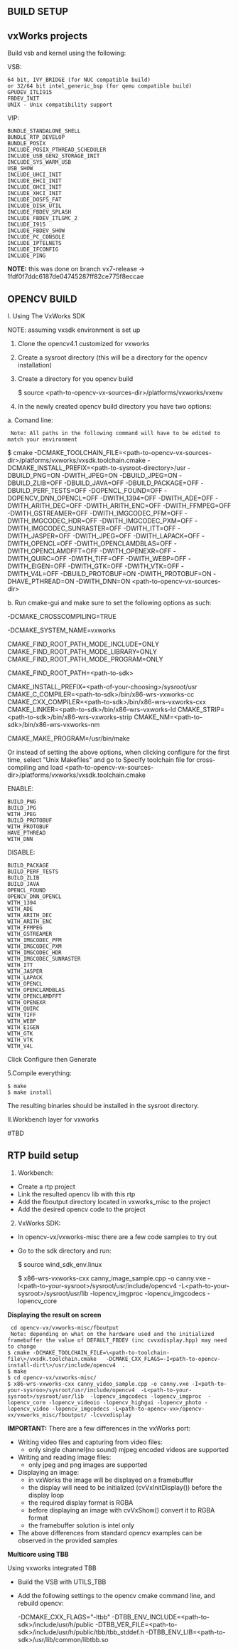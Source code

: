 BUILD SETUP
-----------

vxWorks projects
----------------
Build vsb and kernel using the following:

VSB:

    64 bit, IVY_BRIDGE (for NUC compatible build)
    or 32/64 bit intel_generic_bsp (for qemu compatible build)
    GPUDEV_ITLI915
    FBDEV_INIT
    UNIX - Unix compatibility support

VIP:

    BUNDLE_STANDALONE_SHELL
    BUNDLE_RTP_DEVELOP
    BUNDLE_POSIX
    INCLUDE_POSIX_PTHREAD_SCHEDULER
    INCLUDE_USB_GEN2_STORAGE_INIT
    INCLUDE_SYS_WARM_USB
    USB_SHOW
    INCLUDE_UHCI_INIT
    INCLUDE_EHCI_INIT
    INCLUDE_OHCI_INIT
    INCLUDE_XHCI_INIT
    INCLUDE_DOSFS_FAT
    INCLUDE_DISK_UTIL
    INCLUDE_FBDEV_SPLASH
    INCLUDE_FBDEV_ITLGMC_2
    INCLUDE_I915
    INCLUDE_FBDEV_SHOW
    INCLUDE_PC_CONSOLE
    INCLUDE_IPTELNETS
    INCLUDE_IFCONFIG
    INCLUDE_PING

**NOTE:** this was done on branch vx7-release -> 1fdf0f7ddc6187de04745287ff82ce775f8eccae

OPENCV BUILD
------------
I. Using The VxWorks SDK

NOTE: assuming vxsdk environment is set up

1. Clone the opencv4.1 customized for vxworks

2. Create a sysroot directory (this will be a directory for the opencv installation)

3. Create a directory for you opencv build 

      $  source <path-to-opencv-vx-sources-dir\>/platforms/vxworks/vxenv

4. In the newly created opencv build directory  you have two options:

 a. Comand line:

     Note: All paths in the following command will have to be edited to match your environment 


$ cmake -DCMAKE_TOOLCHAIN_FILE=\<path-to-opencv-vx-sources-dir\>/platforms/vxworks/vxsdk.toolchain.cmake -DCMAKE_INSTALL_PREFIX=\<path-to-sysroot-directory\>/usr -DBUILD_PNG=ON  -DWITH_JPEG=ON -DBUILD_JPEG=ON -DBUILD_ZLIB=OFF -DBUILD_JAVA=OFF -DBUILD_PACKAGE=OFF -DBUILD_PERF_TESTS=OFF -DOPENCL_FOUND=OFF -DOPENCV_DNN_OPENCL=OFF -DWITH_1394=OFF -DWITH_ADE=OFF -DWITH_ARITH_DEC=OFF -DWITH_ARITH_ENC=OFF -DWITH_FFMPEG=OFF -DWITH_GSTREAMER=OFF -DWITH_IMGCODEC_PFM=OFF -DWITH_IMGCODEC_HDR=OFF -DWITH_IMGCODEC_PXM=OFF -DWITH_IMGCODEC_SUNRASTER=OFF -DWITH_ITT=OFF -DWITH_JASPER=OFF -DWITH_JPEG=OFF -DWITH_LAPACK=OFF -DWITH_OPENCL=OFF -DWITH_OPENCLAMDBLAS=OFF -DWITH_OPENCLAMDFFT=OFF -DWITH_OPENEXR=OFF  -DWITH_QUIRC=OFF -DWITH_TIFF=OFF -DWITH_WEBP=OFF -DWITH_EIGEN=OFF -DWITH_GTK=OFF -DWITH_VTK=OFF -DWITH_V4L=OFF -DBUILD_PROTOBUF=ON -DWITH_PROTOBUF=ON -DHAVE_PTHREAD=ON -DWITH_DNN=ON  \<path-to-opencv-vx-sources-dir\> 

 

 

b. Run cmake-gui and make sure to set the following options as such:

 

-DCMAKE_CROSSCOMPILING=TRUE

-DCMAKE_SYSTEM_NAME=vxworks

CMAKE_FIND_ROOT_PATH_MODE_INCLUDE=ONLY
CMAKE_FIND_ROOT_PATH_MODE_LIBRARY=ONLY
CMAKE_FIND_ROOT_PATH_MODE_PROGRAM=ONLY

CMAKE_FIND_ROOT_PATH=\<path-to-sdk>

CMAKE_INSTALL_PREFIX=\<path-of-your-choosing\>/sysroot/usr
CMAKE_C_COMPILER=\<path-to-sdk\>/bin/x86-wrs-vxworks-cc
CMAKE_CXX_COMPILER=\<path-to-sdk\>/bin/x86-wrs-vxworks-cxx
CMAKE_LINKER=\<path-to-sdk\>/bin/x86-wrs-vxworks-ld
CMAKE_STRIP=\<path-to-sdk\>/bin/x86-wrs-vxworks-strip
CMAKE_NM=\<path-to-sdk\>/bin/x86-wrs-vxworks-nm

CMAKE_MAKE_PROGRAM=/usr/bin/make

 

Or instead of setting the above options, when clicking configure for the first time, select "Unix Makefiles" and go to Specify toolchain file for cross-compiling and load  <path-to-opencv-vx-sources-dir\>/platforms/vxworks/vxsdk.toolchain.cmake

 

ENABLE:

    BUILD_PNG
    BUILD_JPG
    WITH_JPEG
    BUILD_PROTOBUF
    WITH_PROTOBUF
    HAVE_PTHREAD
    WITH_DNN
 

DISABLE:

    BUILD_PACKAGE 
    BUILD_PERF_TESTS 
    BUILD_ZLIB 
    BUILD_JAVA 
    OPENCL_FOUND 
    OPENCV_DNN_OPENCL 
    WITH_1394 
    WITH_ADE 
    WITH_ARITH_DEC 
    WITH_ARITH_ENC 
    WITH_FFMPEG 
    WITH_GSTREAMER 
    WITH_IMGCODEC_PFM
    WITH_IMGCODEC_PXM
    WITH_IMGCODEC_HDR
    WITH_IMGCODEC_SUNRASTER
    WITH_ITT
    WITH_JASPER
    WITH_LAPACK
    WITH_OPENCL
    WITH_OPENCLAMDBLAS
    WITH_OPENCLAMDFFT
    WITH_OPENEXR
    WITH_QUIRC
    WITH_TIFF
    WITH_WEBP
    WITH_EIGEN
    WITH_GTK
    WITH_VTK 
    WITH_V4L

 

Click Configure then Generate

 
5.Compile everything:

    $ make 
    $ make install

 

The resulting binaries  should be installed in the sysroot directory.

II.Workbench layer for vxworks

#TBD



RTP build setup
---------------
1. Workbench:
- Create a rtp project
- Link the resulted opencv lib with this rtp
- Add the fboutput directory located in vxworks_misc to the project
- Add the desired opencv code to the project

2. VxWorks  SDK:

-  In opencv-vx/vxworks-misc there are a few code samples to try out
-  Go to the sdk directory and run:

    $ source wind_sdk_env.linux

    $ x86-wrs-vxworks-cxx canny_image_sample.cpp -o canny.vxe -I<path-to-your-sysroot\>/sysroot/usr/include/opencv4 -L<path-to-your-sysroot\>/sysroot/usr/lib -lopencv_imgproc -lopencv_imgcodecs -lopencv_core

**Displaying the result on screen**

     cd opencv-vx/vxworks-misc/fboutput
     Note: depending on what on the hardware used and the initialized framebuffer the value of DEFAULT_FBDEV (inc cvvxdisplay.hpp) may need to change 
    $ cmake -DCMAKE_TOOLCHAIN_FILE=\<path-to-toolchain-file\>/vxsdk.toolchain.cmake   -DCMAKE_CXX_FLAGS=-I<path-to-opencv-install-dirt\>/usr/include/opencv4  .
    $ make 
    $ cd opencv-vx/vxworks-misc/
    $ x86-wrs-vxworks-cxx canny_video_sample.cpp -o canny.vxe -I<path-to-your-sysroo>/sysroot/usr/include/opencv4  -L<path-to-your-sysroot>/sysroot/usr/lib  -lopencv_imgcodecs -lopencv_imgproc  -lopencv_core -lopencv_videoio -lopencv_highgui -lopencv_photo -lopencv_video -lopencv_imgcodecs -L<path-to-opencv-vx>/opencv-vx/vxworks_misc/fboutput/ -lcvvxdisplay


 **IMPORTANT:** There are a few differences in the vxWorks port:

 - Writing video files and capturing from video files:  
    - only single channel(no sound) mjpeg encoded videos are supported
 - Writing and reading image files:  
     - only jpeg and png images are supported
 - Displaying an image:  
    - in vxWorks the image will be displayed on a framebuffer  
    - the display will need to be initialized (cvVxInitDisplay()) before the display loop
    - the required display format is RGBA  
    - before displaying an image with cvVxShow() convert it to RGBA format  
    - the framebuffer solution is intel only
 - The above differences from standard opencv examples can be observed in the provided samples


**Multicore using TBB**

Using vxworks integrated TBB 

- Build the VSB with UTILS_TBB
- Add the following settings to the opencv cmake command line, and rebuild opencv:

    -DCMAKE_CXX_FLAGS="-ltbb" 
    -DTBB_ENV_INCLUDE=\<path-to-sdk\>/include/usr/h/public 
    -DTBB_VER_FILE=\<path-to-sdk\>/include/usr/h/public/tbb/tbb_stddef.h 
    -DTBB_ENV_LIB=\<path-to-sdk\>/usr/lib/common/libtbb.so 

